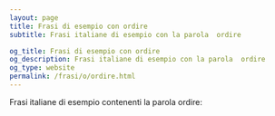 ```yaml
---
layout: page
title: Frasi di esempio con ordire 
subtitle: Frasi italiane di esempio con la parola  ordire

og_title: Frasi di esempio con ordire 
og_description: Frasi italiane di esempio con la parola  ordire
og_type: website
permalink: /frasi/o/ordire.html
---
```


Frasi italiane di esempio contenenti la parola ordire:


